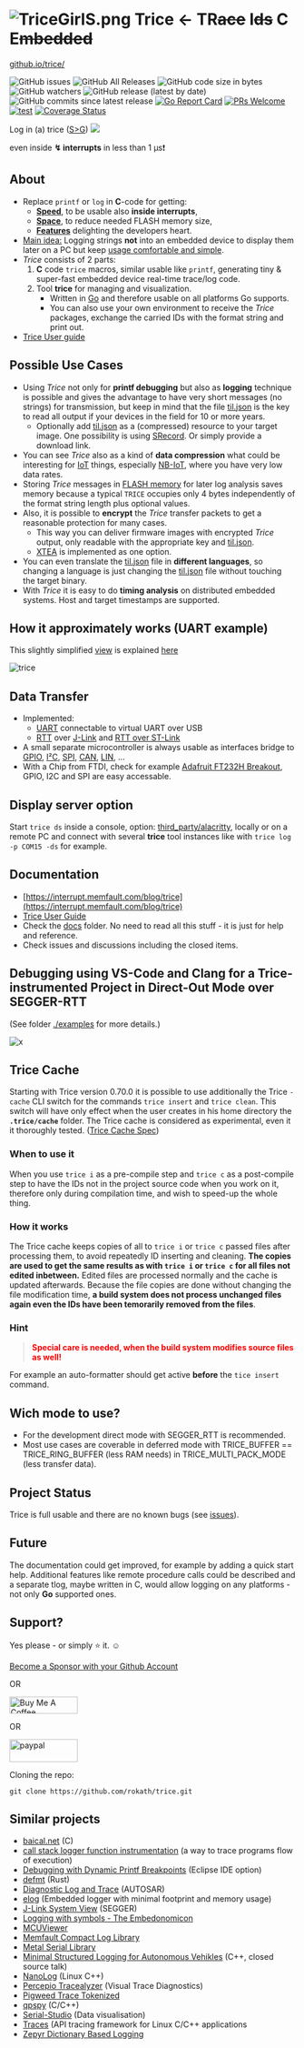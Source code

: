 # ![TriceGirlS.png](./docs/ref/TriceGirl-167x222.png) **Trice** <- **TR**~~ace~~ **I**~~ds~~ **C** **E**~~mbedded~~ 

[github.io/trice/](https://rokath.github.io/trice/)

<!-- ![GitHub Workflow Status](https://img.shields.io/github/workflow/status/rokath/trice/goreleaser) -->
![GitHub issues](https://img.shields.io/github/issues/rokath/trice)
![GitHub All Releases](https://img.shields.io/github/downloads/rokath/trice/total)
![GitHub code size in bytes](https://img.shields.io/github/languages/code-size/rokath/trice)
![GitHub watchers](https://img.shields.io/github/watchers/rokath/trice?label=watch)
![GitHub release (latest by date)](https://img.shields.io/github/v/release/rokath/trice)
![GitHub commits since latest release](https://img.shields.io/github/commits-since/rokath/trice/latest)
[![Go Report Card](https://goreportcard.com/badge/github.com/rokath/trice)](https://goreportcard.com/report/github.com/rokath/trice)
[![PRs Welcome](https://img.shields.io/badge/PRs-welcome-brightgreen.svg?style=flat-square)](http://makeapullrequest.com)
[![test](https://github.com/shogo82148/actions-goveralls/workflows/_test/badge.svg?branch=main)](https://coveralls.io/github/rokath/trice)
[![Coverage Status](https://coveralls.io/repos/github/rokath/trice/badge.svg?branch=master)](https://coveralls.io/github/rokath/trice?branch=master)

<!-- [![Sponsor rokath](https://github.com/sponsors/rokath/button)](https://github.com/sponsors/rokath) -->

Log in (a) trice ([S>G](https://www.screentogif.com/)) ![ ](./docs/ref/life0.gif)

even inside **↯ interrupts** in less than 1 µs❗

## About

- Replace `printf` or `log` in **C**-code for getting:
  - **[Speed](./docs/TriceSpeed.md)**, to be usable also **inside interrupts**,
  - **[Space](./docs/TriceSpace.md)**, to reduce needed FLASH memory size,
  - **[Features](./docs/TraceWithTrice.md#Tricefeatures)** delighting the developers heart.
- <u>Main idea:</u> Logging strings **not** into an embedded device to display them later on a PC but keep [usage comfortable and simple](./docs/TriceUserGuide.md#2-get-started).
- *Trice* consists of 2 parts:
  1. **C** code `trice` macros, similar usable like `printf`, generating tiny & super-fast embedded device real-time trace/log code.
  2. Tool **trice** for managing and visualization.
      - Written in [Go](https://golang.org/) and therefore usable on all platforms Go supports.
      - You can also use your own environment to receive the *Trice* packages, exchange the carried IDs with the format string and print out.
- [Trice User guide](./docs/TriceUserGuide.md)

## Possible Use Cases

- Using *Trice* not only for **printf debugging** but also as **logging** technique is possible and gives the advantage to have very short messages (no strings) for transmission, but keep in mind that the file [til.json](./_test/testdata/til.json) is the key to read all output if your devices in the field for 10 or more years.
  - Optionally add [til.json](./_test/testdata/til.json) as a (compressed) resource to your target image. One possibility is using [SRecord](http://srecord.sourceforge.net/download.html). Or simply provide a download link.
- You can see *Trice* also as a kind of **data compression** what could be interesting for [IoT](https://en.wikipedia.org/wiki/Internet_of_things) things, especially [NB-IoT](https://en.wikipedia.org/wiki/Narrowband_IoT), where you have very low data rates.
- Storing *Trice* messages in [FLASH memory](https://en.wikipedia.org/wiki/Flash_memory) for later log analysis saves memory because a typical `TRICE` occupies only 4 bytes independently of the format string length plus optional values.
- Also, it is possible to **encrypt** the *Trice* transfer packets to get a reasonable protection for many cases.
  - This way you can deliver firmware images with encrypted *Trice* output, only readable with the appropriate key and [til.json](./_test/testdata/til.json).
  - [XTEA](https://en.m.wikipedia.org/wiki/XTEA) is implemented as one option.
- You can even translate the [til.json](./_test/testdata/til.json) file in **different languages**, so changing a language is just changing the [til.json](./_test/testdata/til.json) file without touching the target binary.
- With *Trice* it is easy to do **timing analysis** on distributed embedded systems. Host and target timestamps are supported.

## How it approximately works (UART example)

This slightly simplified [view](https://github.com/jgraph/drawio) is explained [here](./docs/TraceWithTrice.md#4-how-it-works---the-main-idea)

![trice](./docs/ref/triceCOBSBlockDiagram.svg)

## Data Transfer

- Implemented:
  - [UART](https://en.wikipedia.org/wiki/Universal_asynchronous_receiver-transmitter) connectable to virtual UART over USB
  - [RTT](https://www.segger.com/products/debug-probes/j-link/technology/about-real-time-transfer/) over [J-Link](./third_party/segger.com/ReadMe.md) and [RTT over ST-Link](./third_party/goST/ReadMe.md)
- A small separate microcontroller is always usable as interfaces bridge to [GPIO](https://circuitcellar.com/cc-blog/a-trace-tool-for-embedded-systems/), [I²C](https://en.wikipedia.org/wiki/I%C2%B2C), [SPI](https://en.wikipedia.org/wiki/Serial_Peripheral_Interface), [CAN](https://en.wikipedia.org/wiki/CAN_bus), [LIN](https://en.wikipedia.org/wiki/Local_Interconnect_Network), ...
- With a Chip from FTDI, check for example [Adafruit FT232H Breakout](https://learn.adafruit.com/adafruit-ft232h-breakout), GPIO, I2C and SPI are easy accessable.
## Display server option

Start `trice ds` inside a console, option: [third_party/alacritty](./third_party/alacritty), locally or on a remote PC and connect with several **trice** tool instances like with `trice log -p COM15 -ds` for example.

## Documentation

- [https://interrupt.memfault.com/blog/trice](https://interrupt.memfault.com/blog/trice)
- [Trice User Guide](./docs/TriceUserGuide.md)
- Check the [docs](./docs) folder. No need to read all this stuff - it is just for help and reference.
- Check issues and discussions including the closed items.

## Debugging using VS-Code and Clang for a Trice-instrumented Project in Direct-Out Mode over SEGGER-RTT

(See folder [./examples](./examples) for more details.)

![x](./examples/Animation.gif)

## Trice Cache

Starting with Trice version 0.70.0 it is possible to use additionally the Trice `-cache` CLI switch for the commands `trice insert` and `trice clean`. This switch will have only effect when the user creates in his home directory the **`.trice/cache`** folder. The Trice cache is considered as experimental, even it it thoroughly tested. ([Trice Cache Spec](./docs/TriceCacheSpec.md))

### When to use it

When you use `trice i` as a pre-compile step and `trice c` as a post-compile step to have the IDs not in the project source code when you work on it, therefore only during compilation time, and wish to speed-up the whole thing.

### How it works

The Trice cache keeps copies of all to `trice i` or `trice c` passed files after processing them, to avoid repeatedly ID inserting and cleaning. **The copies are used to get the same results as with `trice i` or `trice c` for all files not edited inbetween.** Edited files are processed normally and the cache is updated afterwards. Because the file copies are done without changing the file modification time, **a build system does not process unchanged files again even the IDs have been temorarily removed from the files**.

### Hint

> **<span style="color:red"> Special care is needed, when the build system modifies source files as well!</span>**

For example an auto-formatter should get active **before** the `tice insert` command.

## Wich mode to use?

- For the development direct mode with SEGGER_RTT is recommended.
- Most use cases are coverable in deferred mode with TRICE_BUFFER == TRICE_RING_BUFFER (less RAM needs) in TRICE_MULTI_PACK_MODE (less transfer data).

## Project Status

Trice is full usable and there are no known bugs (see [issues](https://github.com/rokath/trice/issues)).

## Future 

The documentation could get improved, for example by adding a quick start help. Additional features like remote procedure calls could be described and a separate tlog, maybe written in C, would allow logging on any platforms - not only **Go** supported ones.

## Support?

Yes please - or simply :star: it. ☺ 

[Become a Sponsor with your Github Account](https://github.com/sponsors/rokath/)

OR

<a href="https://www.buymeacoffee.com/rokath" target="_blank"><img src="https://cdn.buymeacoffee.com/buttons/default-orange.png" alt="Buy Me A Coffee" height="30" width="120"></a>

OR

<p>
  <a href="https://www.paypal.me/rolfkarlthomas">
      <img src="https://www.paypalobjects.com/en_US/i/btn/btn_donateCC_LG.gif" alt="paypal" height="40" width="120">
  </a>
</p>


Cloning the repo:

```b
git clone https://github.com/rokath/trice.git
```

## Similar projects

- [baical.net](http://baical.net/up7.html) (C)
- [call stack logger function instrumentation](https://dev.to/taugustyn/call-stack-logger-function-instrumentation-as-a-way-to-trace-programs-flow-of-execution-419a) (a way to trace programs flow of execution)
- [Debugging with Dynamic Printf Breakpoints](https://mcuoneclipse.com/2022/02/09/debugging-with-dynamic-printf-breakpoints/) (Eclipse IDE option)
- [defmt](https://github.com/knurling-rs/defmt) (Rust)
- [Diagnostic Log and Trace](https://github.com/COVESA/dlt-daemon) (AUTOSAR)
- [elog](https://github.com/martinribelotta/elog) (Embedded logger with minimal footprint and memory usage)
- [J-Link System View](https://www.segger.com/products/development-tools/systemview/technology/what-is-systemview/) (SEGGER)
- [Logging with symbols - The Embedonomicon](https://docs.rust-embedded.org/embedonomicon/logging.html)
- [MCUViewer](https://github.com/klonyyy/MCUViewer)
- [Memfault Compact Log Library](https://docs.memfault.com/docs/mcu/compact-logs/#host-decoding)
- [Metal Serial Library](https://github.com/metal-ci/_test/tree/master/doc/metal.serial.md)
- [Minimal Structured Logging for Autonomous Vehikles](https://youtu.be/FyJI4Z6jD4w) (C++, closed source talk)
- [NanoLog](https://github.com/PlatformLab/NanoLog) (Linux C++)
- [Percepio Tracealyzer](https://percepio.com/tracealyzer/) (Visual Trace Diagnostics)
- [Pigweed Trace Tokenized](https://pigweed.dev/pw_trace_tokenized/)
- [qpspy](https://www.state-machine.com/qtools/qpspy.html) (C/C++)
- [Serial-Studio](https://github.com/Serial-Studio/Serial-Studio) (Data visualisation)
- [Traces](https://github.com/yotamr/traces) (API tracing framework for Linux C/C++ applications
- [Zepyr Dictionary Based Logging](https://docs.zephyrproject.org/3.1.0/services/logging/index.html#dictionary-based-logging)

<!--- B A C K U P

- [call stack logger function instrumentation](https://sii.pl/blog/call-stack-logger-function-instrumentation-as-a-way-to-trace-programs-flow-of-execution/) (a way to trace programs flow of execution)

## `TRICE` macros for C & C++ code

- Real fast: **12 CPU clocks per (short) *trice* possible!!!**
  - With a 48MHz clock this is 250ns. Light travels about 80 meters in that time.
- TRICE in your code **reduces the needed FLASH memory** because the instrumentation code is very small (can be less 200 bytes FLASH and about 100 bytes RAM) and no printf library code nor log strings are inside the embedded device anymore.


## ATTENTION 4

- In release v0.41.0 now the `TRICE` macro works additionally. To use it, simply use it like `printf`:
  - No need for parameter count and bit width.
    - The internal used parameter bit width is 32 bit, but you can use also `TRICE8`, `TRICE16`, `TRICE32`, `TRICE64`, 
    - 0 to 12 parameters possible (extendable).
  - No strings supported ("%s"). Use `TRICE_S` than.
  - Many usage options inside `test/testdata/triceCheck.c` visible.
- Needs better tests and updated documentation.

## ATTENTION 3

In release v0.39.0 now encryption works again. To implement it well and open for future, the additional COBS package descriptor is now 4 bytes long. That means the **trice** tool version 0.39.0 does not work with older target code. Please update your target code or stay with an older release.
Probably the COBS encoding will not change in the next time anymore.

## ATTENTION 2

In release v0.38.0 now target timestamps possible. To implement it well and open for future, an additional COBS package descriptor byte was added. That means the **trice** tool version 0.38.0 does not work with older target code. Please update your target code or stay with an older release.

## ATTENTION

The **TRICE** technique changed heavily between release 0.33.0 and 0.34.0. The `flex` and `esc` encodings are replaced by a [COBS](https://en.wikipedia.org/wiki/Consistent_Overhead_Byte_Stuffing) encoding which will be the default now. The stuff works already well but is not in its final state and is not documented vet. It lacks also automated tests. The internal speed goes to its limit (~6 clocks per *trice* on M0+ possible) by using a double buffer instead of a fifo. Also porting is easier now. The documentation is outdated but gets updated soon. But first the tests. If you have a project with `flex` or `esc` encoding, please update the target code or stay with version 0.33.0.

 Because of the very short execution time of a *trice* you could add to the scheduler:

```c
    Trice16i( "tim:@tick %5u ", clock );
    Trice8i( "sig:task %u -> %u\n", previousTaskID, nexTaskID );
```

 The execution of this code block produces totally 8 log bytes to visualize the output on PC, what looks similar to this for 3 task switches:

![alt](./docs/ref/taskSwitchTimesExample.PNG)

First are the PC reception timestamps and after the port info are the used *trice* ids just for easy location inside the source code. See the diferences between the (blue) ticks in this 3 lines. These are 28 or 36 processor clocks only. The code producing this is:

![alt](./docs/ref/taskSwitchTimesExampleCode.PNG)

  The same is possible for **interrupt timing analysis**.

- Mixed case TRICE macros are [short](./docs/TriceEncodings.md#flex-short-sub-encoding) *Trices* and the letter i at the end says **i**nside critical section. (FLEX encoding)
- `Trice16( "tim: myFunc %d\n", sysTick );` before and after a function call lets you easy measure the function execution time.
- As graphical visualization you could use a tool similar to [https://github.com/sqshq/sampler](https://github.com/sqshq/sampler).

<!---
## Target timestamps?

- TRICE has intentionally no target timestamps for performance reasons. Also it is not foreseeable which time base is needed in which application. On the PC you can display the *reception timestamps*.
- Because several *trice* statements can form a single log line, a generally added timestamp would cause difficulties with that. This could be handled but adds complexity not worth the effort.
- But you can add own **timestamps as parameters** for exact embedded time measurements. Having several devices with *trice* timestamps, **network timing measurement** is possible.

### Target timestamp examples

- Lets say you have a 16 bit systick, called `SYSTICKVAL16` and 16 bit timestamps are fine for you:
  - Simply add `trice16( "time:@%5u:", SYSTICKVAL16 );` everywhere you need exact time.
  - Or use `trice16( "time:@%5u:My values are %d, %d, %d\n", SYSTICKVAL16, my0, my1, my2 );`
- Same with a 32 bit systick, called `SYSTICKVAL32`:
  - Simply add `trice32( "time:@%9u:", SYSTICKVAL32 );` everywhere you need exact time.
  - Or use `trice32( "time:@%9u:My values are %d, %d, %d\n", SYSTICKVAL32, my0, my1, my2 );`

This is a slightly simplified [view](https://github.com/jgraph/drawio):

![trice](./docs/ref/trice4BlockDiagram.svg)

- When the program flow passes the line `Trice16( Id(12345), "MSG: %d Kelvin\n", k );` the ID *12345* and the 16 bit temperature value are transferred as one combined 32 bit value into the triceFifo, what goes really fast. Different encodings are possible. The program flow is nearly undisturbed, so **TRICE macros are usable also inside interrupts or in the scheduler**.
- For visualization a background service is needed. In the simplest case it is just an UART triggered interrupt for triceFIFO reading. Or you can use [RTT](./docs/TriceOverRTT.md).
- So the whole target instrumentation are the *trice* macros, the *trice* fifo and the UART  ISR.
- During runtime the PC **trice** tool receives the *trice* as a 4 byte package `0x30 0x39 0x00 0x0e` from the UART port.
- The `0x30 0x39` is the ID 12345 and a map lookup delivers the format string *"MSG: %d Kelvin\n"* and also the format information *"TRICE16_1"*. Now the **trice** tool is able to execute `printf("MSG: %d Kelvin\n", 0x000e);` and the full log information is displayed in the MSG color.
- Only the parameter count and size affect encoding size but not the format string length.

## `trice` PC tool

- Manages `TRICE` macro IDs inside a C or C++ source tree and extracts the strings in an ID-string list during target device compile time.
- Displays `TRICE` macros like printf() output in real-time during target device runtime. The received IDs and parameters are printed out.
- Can receive trices on several PCs and display them on a remote display server.
- Written in [Go](https://github.com/golang/go), simply usage, no installer, needs to be in $PATH.

## Structured Logging?

Right now only event logging is implemented.

According to the design aim **"Keep embedded device code small and fast"** there is no structuring code inside the target device, **but** you can add channel information to the *trice* log strings:

```c
trice32( Id(12345), "Verbose: bla bla")
```

These can be understood as tags too. But only one tag per *trice* right now.
Look into [lineTransformerANSI.go](./internal/emitter/lineTransformerANSI.go) for options or extensions.

Also you can at compile time disable *trice* code generation on file level with `#define TRICE_OFF 1` before including `trice.h`.

Because [one *trice* consists typically only of 4 to 8 bytes](./docs/TriceEncodings.md#flex-encoding) there is usually no need to dynamically switch trices on and off inside the embedded device. This can be done on the display side inside the **trice** tool with the command line switches `-ban` or `-pick`. For example `-pick err,wrn` disables all output despite error and warning messages.
Switching trices on and off inside the target increases the overhead and demands some kind of command interface.
If needed, always an `if` is usable.

The **trice** tool can also perform further tasks like JSON encoding with additional log information and transferring this information to some webserver in the future.

## Search counters

![GitHub search hit counter](https://img.shields.io/github/search/rokath/trice/trace)
![GitHub search hit counter](https://img.shields.io/github/search/rokath/trice/instrumentation)
![GitHub search hit counter](https://img.shields.io/github/search/rokath/trice/embedded)
![GitHub search hit counter](https://img.shields.io/github/search/rokath/trice/logging)
![GitHub search hit counter](https://img.shields.io/github/search/rokath/trice/real-time)
![GitHub search hit counter](https://img.shields.io/github/search/rokath/trice/debugging)
![GitHub search hit counter](https://img.shields.io/github/search/rokath/trice/monitoring)
![GitHub search hit counter](https://img.shields.io/github/search/rokath/trice/terminal)
![GitHub search hit counter](https://img.shields.io/github/search/rokath/trice/cli)
![GitHub search hit counter](https://img.shields.io/github/search/rokath/trice/diagnostics)
![GitHub search hit counter](https://img.shields.io/github/search/rokath/trice/tool)
![GitHub search hit counter](https://img.shields.io/github/search/rokath/trice/data-recording)
![GitHub search hit counter](https://img.shields.io/github/search/rokath/trice/rtos)
![GitHub search hit counter](https://img.shields.io/github/search/rokath/trice/multi-language-support)
![GitHub search hit counter](https://img.shields.io/github/search/rokath/trice/compression)
![GitHub search hit counter](https://img.shields.io/github/search/rokath/trice/timing-analysis)
![GitHub search hit counter](https://img.shields.io/github/search/rokath/trice/time-measurement)
![GitHub search hit counter](https://img.shields.io/github/search/rokath/trice/golang)
![GitHub search hit counter](https://img.shields.io/github/search/rokath/trice/printf)
![GitHub search hit counter](https://img.shields.io/github/search/rokath/trice/encryption)
![GitHub search hit counter](https://img.shields.io/github/search/rokath/trice/serial)
![GitHub search hit counter](https://img.shields.io/github/search/rokath/trice/C)


<iframe src="https://github.com/sponsors/rokath/button" title="Sponsor rokath" height="32" width="114" style="border: 0; border-radius: 6px;"></iframe>


<iframe src="https://github.com/sponsors/rokath/card" title="Sponsor rokath" height="225" width="600" style="border: 0;"></iframe>

-->


